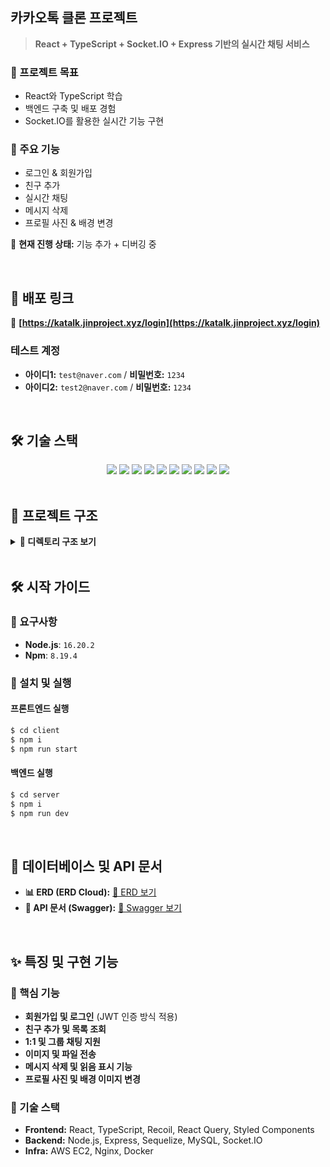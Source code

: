 ## 카카오톡 클론 프로젝트

> **React + TypeScript + Socket.IO + Express 기반의 실시간 채팅 서비스**

### 🎯 프로젝트 목표
* React와 TypeScript 학습  
* 백엔드 구축 및 배포 경험  
* Socket.IO를 활용한 실시간 기능 구현  

### 📌 주요 기능
* 로그인 & 회원가입  
* 친구 추가  
* 실시간 채팅  
* 메시지 삭제  
* 프로필 사진 & 배경 변경  

🚀 **현재 진행 상태:** 기능 추가 + 디버깅 중  

<br>

## 🚀 배포 링크
🔗 **[https://katalk.jinproject.xyz/login](https://katalk.jinproject.xyz/login)**  

### 테스트 계정
- **아이디1:** `test​@naver.com` / **비밀번호:** `1234`  
- **아이디2:** `test2​@naver.com` / **비밀번호:** `1234`  

<br>

## 🛠 기술 스택  
<div align="center">
  <img src="https://img.shields.io/badge/react-61DAFB?style=for-the-badge&logo=react&logoColor=black">
  <img src="https://img.shields.io/badge/typescript-3178C6?style=for-the-badge&logo=typescript&logoColor=white">
  <img src="https://img.shields.io/badge/recoil-3578E5?style=for-the-badge&logo=recoil&logoColor=white">
  <img src="https://img.shields.io/badge/socket.io-010101?style=for-the-badge&logo=socket.io&logoColor=white">
  <img src="https://img.shields.io/badge/express-000000?style=for-the-badge&logo=express&logoColor=white">
  <img src="https://img.shields.io/badge/mysql-4479A1?style=for-the-badge&logo=mysql&logoColor=white">
  <img src="https://img.shields.io/badge/aws-ff9900?style=for-the-badge&logo=aws&logoColor=black">
  <img src="https://img.shields.io/badge/docker-1d63ed?style=for-the-badge&logo=docker&logoColor=white">
  <img src="https://img.shields.io/badge/nginx-009900?style=for-the-badge&logo=nginx&logoColor=white">
  <img src="https://img.shields.io/badge/swagger-85EA2D?style=for-the-badge&logo=swagger&logoColor=black">
</div>  

<br>

## 📖 프로젝트 구조
<details>
<summary><b>📁 디렉토리 구조 보기</b></summary>

  
```plaintext
📦 kakao-talk
 ┣ 📂 client
 ┃ ┣ 📂 public
 ┃ ┣ 📂 src
 ┃ ┃ ┣ 📂 api (API 요청)
 ┃ ┃ ┣ 📂 assets (이미지, 아이콘)
 ┃ ┃ ┣ 📂 components (UI 컴포넌트)
 ┃ ┃ ┣ 📂 recoil (상태 관리)
 ┃ ┃ ┣ 📂 routes (페이지 라우팅)
 ┃ ┃ ┣ 📂 sockets (소켓 통신)
 ┃ ┃ ┣ 📂 utils (유틸 함수)
 ┃ ┃ ┗ 📜 App.tsx (메인 앱)
 ┣ 📂 server
 ┃ ┣ 📂 config (설정 파일)
 ┃ ┣ 📂 controllers (비즈니스 로직)
 ┃ ┣ 📂 migrations (DB 마이그레이션)
 ┃ ┣ 📂 models (DB 모델)
 ┃ ┣ 📂 routes (API 엔드포인트)
 ┃ ┣ 📂 sockets (소켓 이벤트 핸들러)
 ┃ ┣ 📂 swagger (API 문서화)
 ┃ ┣ 📂 utils (공통 유틸 함수)
 ┃ ┗ 📜 server.js (서버 실행 파일)
 ┗ 📜 README.md
 ```
</details>

<br>

## 🛠 시작 가이드  

### 📌 요구사항  
- **Node.js**: `16.20.2`  
- **Npm**: `8.19.4`  

### 🚀 설치 및 실행  

####  **프론트엔드 실행**  
```bash
$ cd client
$ npm i
$ npm run start
```

####  **백엔드 실행**  
```bash
$ cd server
$ npm i
$ npm run dev
```

<br>

## 📌 데이터베이스 및 API 문서  
- **📊 ERD (ERD Cloud):** [🔗 ERD 보기](https://www.erdcloud.com/d/rFyZbfuc4uZFQDGys)  
- **📑 API 문서 (Swagger):** [🔗 Swagger 보기](https://katalk.jinproject.xyz/api/docs/)  

<br>

## ✨ 특징 및 구현 기능

### 🎯 핵심 기능  
- **회원가입 및 로그인** (JWT 인증 방식 적용)  
- **친구 추가 및 목록 조회**  
- **1:1 및 그룹 채팅 지원**  
- **이미지 및 파일 전송**  
- **메시지 삭제 및 읽음 표시 기능**  
- **프로필 사진 및 배경 이미지 변경**  

### 🚀 기술 스택  
- **Frontend:** React, TypeScript, Recoil, React Query, Styled Components  
- **Backend:** Node.js, Express, Sequelize, MySQL, Socket.IO  
- **Infra:** AWS EC2, Nginx, Docker  